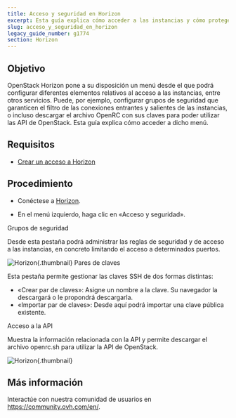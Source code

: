 ```yaml
---
title: Acceso y seguridad en Horizon
excerpt: Esta guía explica cómo acceder a las instancias y cómo protegerlas.
slug: acceso_y_seguridad_en_horizon
legacy_guide_number: g1774
section: Horizon
---
```



## Objetivo

OpenStack Horizon pone a su disposición un menú desde el que podrá configurar diferentes elementos relativos al acceso a las instancias, entre otros servicios. Puede, por ejemplo, configurar grupos de seguridad que garanticen el filtro de las conexiones entrantes y salientes de las instancias, o incluso descargar el archivo OpenRC con sus claves para poder utilizar las API de OpenStack.
Esta guía explica cómo acceder a dicho menú.

## Requisitos

- [Crear un acceso a Horizon](../crear_un_acceso_a_horizon/)

## Procedimiento

- Conéctese a [Horizon](https://horizon.cloud.ovh.net/auth/login/).

- En el menú izquierdo, haga clic en «Acceso y seguridad».

Grupos de seguridad

Desde esta pestaña podrá administrar las reglas de seguridad y de acceso a las instancias, en concreto limitando el acceso a determinados puertos.

![Horizon](images/img_2630.jpg){.thumbnail}
Pares de claves

Esta pestaña permite gestionar las claves SSH de dos formas distintas:

- «Crear par de claves»: Asigne un nombre a la clave. Su navegador la descargará o le propondrá descargarla.
- «Importar par de claves»: Desde aquí podrá importar una clave pública existente.

Acceso a la API

Muestra la información relacionada con la API y permite descargar el archivo openrc.sh para utilizar la API de OpenStack.

![Horizon](images/img_2632.jpg){.thumbnail}

## Más información

Interactúe con nuestra comunidad de usuarios en <https://community.ovh.com/en/>.
